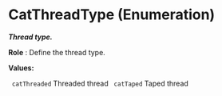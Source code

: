 # CatThreadType (Enumeration)

**_Thread type._**

**Role** : Define the thread type.

**Values:**

` catThreaded`      Threaded thread
` catTaped`      Taped thread